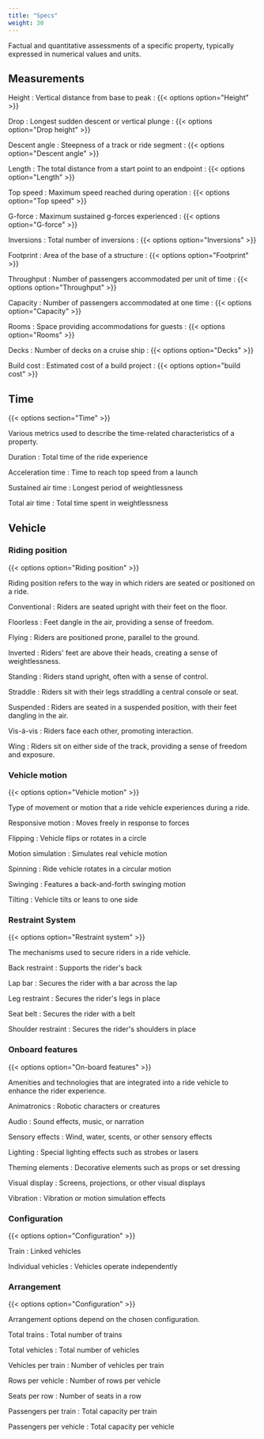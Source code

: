 ```yaml
---
title: "Specs"
weight: 30
---
```


Factual and quantitative assessments of a specific property, typically expressed in numerical values and units.

## Measurements

Height
: Vertical distance from base to peak
: {{< options option="Height" >}}

Drop
: Longest sudden descent or vertical plunge
: {{< options option="Drop height" >}}

Descent angle
: Steepness of a track or ride segment
: {{< options option="Descent angle" >}}

Length
: The total distance from a start point to an endpoint
: {{< options option="Length" >}}

Top speed
: Maximum speed reached during operation
: {{< options option="Top speed" >}}

G-force
: Maximum sustained g-forces experienced
: {{< options option="G-force" >}}

Inversions
: Total number of inversions
: {{< options option="Inversions" >}}

Footprint
: Area of the base of a structure
: {{< options option="Footprint" >}}

Throughput
: Number of passengers accommodated per unit of time
: {{< options option="Throughput" >}}

Capacity
: Number of passengers accommodated at one time
: {{< options option="Capacity" >}}

Rooms
: Space providing accommodations for guests
: {{< options option="Rooms" >}}

Decks
: Number of decks on a cruise ship
: {{< options option="Decks" >}}

Build cost
: Estimated cost of a build project
: {{< options option="build cost" >}}

## Time
{{< options section="Time" >}}

Various metrics used to describe the time-related characteristics of a property.

Duration
: Total time of the ride experience

Acceleration time
: Time to reach top speed from a launch

Sustained air time
: Longest period of weightlessness

Total air time
: Total time spent in weightlessness


## Vehicle

### Riding position
{{< options option="Riding position" >}}

Riding position refers to the way in which riders are seated or positioned on a ride.

Conventional
: Riders are seated upright with their feet on the floor.

Floorless
: Feet dangle in the air, providing a sense of freedom.

Flying
: Riders are positioned prone, parallel to the ground.

Inverted
: Riders' feet are above their heads, creating a sense of weightlessness.

Standing
: Riders stand upright, often with a sense of control.

Straddle
: Riders sit with their legs straddling a central console or seat.

Suspended
: Riders are seated in a suspended position, with their feet dangling in the air.

Vis-á-vis
: Riders face each other, promoting interaction.

Wing
: Riders sit on either side of the track, providing a sense of freedom and exposure.

### Vehicle motion
{{< options option="Vehicle motion" >}}

Type of movement or motion that a ride vehicle experiences during a ride.

Responsive motion
: Moves freely in response to forces

Flipping
: Vehicle flips or rotates in a circle

Motion simulation
: Simulates real vehicle motion

Spinning
: Ride vehicle rotates in a circular motion

Swinging
: Features a back-and-forth swinging motion

Tilting
: Vehicle tilts or leans to one side


### Restraint System
{{< options option="Restraint system" >}}

The mechanisms used to secure riders in a ride vehicle.

Back restraint
: Supports the rider's back

Lap bar
: Secures the rider with a bar across the lap

Leg restraint
: Secures the rider's legs in place

Seat belt
: Secures the rider with a belt

Shoulder restraint
: Secures the rider's shoulders in place



### Onboard features
{{< options option="On-board features" >}}

Amenities and technologies that are integrated into a ride vehicle to enhance the rider experience.

Animatronics
: Robotic characters or creatures

Audio
: Sound effects, music, or narration

Sensory effects
: Wind, water, scents, or other sensory effects

Lighting
: Special lighting effects such as strobes or lasers

Theming elements
: Decorative elements such as props or set dressing

Visual display
: Screens, projections, or other visual displays

Vibration
: Vibration or motion simulation effects


### Configuration
{{< options option="Configuration" >}}

Train
: Linked vehicles

Individual vehicles
: Vehicles operate independently


### Arrangement 
{{< options option="Configuration" >}}

Arrangement options depend on the chosen configuration.

Total trains
: Total number of trains

Total vehicles
: Total number of vehicles

Vehicles per train
: Number of vehicles per train

Rows per vehicle
: Number of rows per vehicle

Seats per row
: Number of seats in a row

Passengers per train
: Total capacity per train

Passengers per vehicle
: Total capacity per vehicle



